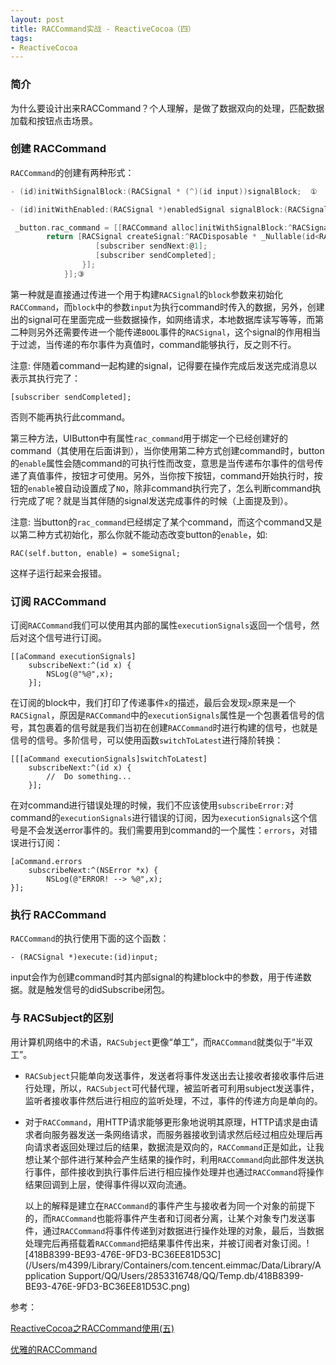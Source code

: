 ```yaml
---
layout: post
title: RACCommand实战 - ReactiveCocoa（四）
tags: 
- ReactiveCocoa
---
```


### 简介

为什么要设计出来RACCommand？个人理解，是做了数据双向的处理，匹配数据加载和按钮点击场景。

### 创建 RACCommand

`RACCommand`的创建有两种形式：

```objective-c
- (id)initWithSignalBlock:(RACSignal * (^)(id input))signalBlock;  ①
```

```objective-c
- (id)initWithEnabled:(RACSignal *)enabledSignal signalBlock:(RACSignal * (^)(id input))signalBlock;  ②
```

```objective-c
 _button.rac_command = [[RACCommand alloc]initWithSignalBlock:^RACSignal * _Nonnull(id  _Nullable input) {
        return [RACSignal createSignal:^RACDisposable * _Nullable(id<RACSubscriber>  _Nonnull subscriber) {
                   [subscriber sendNext:@1];
                   [subscriber sendCompleted]; 
                }];
            }];③

```



第一种就是直接通过传进一个用于构建`RACSignal`的`block`参数来初始化`RACCommand`，而`block`中的参数`input`为执行command时传入的数据，另外，创建出的signal可在里面完成一些数据操作，如网络请求，本地数据库读写等等，而第二种则另外还需要传进一个能传递`BOOL`事件的`RACSignal`，这个signal的作用相当于过滤，当传递的布尔事件为真值时，command能够执行，反之则不行。

注意: 伴随着command一起构建的signal，记得要在操作完成后发送完成消息以表示其执行完了：

```
[subscriber sendCompleted];

```

否则不能再执行此command。

第三种方法，UIButton中有属性`rac_command`用于绑定一个已经创建好的command（其使用在后面讲到），当你使用第二种方式创建command时，button的`enable`属性会随command的可执行性而改变，意思是当传递布尔事件的信号传递了真值事件，按钮才可使用。另外，当你按下按钮，command开始执行时，按钮的`enable`被自动设置成了`NO`，除非command执行完了，怎么判断command执行完成了呢？就是当其伴随的signal发送完成事件的时候（上面提及到）。

注意: 当button的`rac_command`已经绑定了某个command，而这个command又是以第二种方式初始化，那么你就不能动态改变button的`enable`，如:

```
RAC(self.button, enable) = someSignal;

```

这样子运行起来会报错。



### 订阅 RACCommand

订阅`RACCommand`我们可以使用其内部的属性`executionSignals`返回一个信号，然后对这个信号进行订阅。

```
[[aCommand executionSignals]
    subscribeNext:^(id x) {
    	NSLog(@"%@",x);
    }];

```

在订阅的block中，我们打印了传递事件`x`的描述，最后会发现`x`原来是一个`RACSignal`，原因是`RACCommand`中的`executionSignals`属性是一个包裹着信号的信号，其包裹着的信号就是我们当初在创建`RACCommand`时进行构建的信号，也就是信号的信号。多阶信号，可以使用函数`switchToLatest`进行降阶转换：

```
[[[aCommand executionSignals]switchToLatest]
    subscribeNext:^(id x) {
        //  Do something...
    }];

```



在对command进行错误处理的时候，我们不应该使用`subscribeError:`对command的`executionSignals`进行错误的订阅，因为`executionSignals`这个信号是不会发送error事件的。我们需要用到command的一个属性：`errors`，对错误进行订阅：

```
[aCommand.errors
	subscribeNext:^(NSError *x) {
		NSLog(@"ERROR! --> %@",x);
}];

```

### 执行 RACCommand

`RACCommand`的执行使用下面的这个函数：

```
- (RACSignal *)execute:(id)input;
```

input会作为创建command时其内部signal的构建block中的参数，用于传递数据。就是触发信号的didSubscribe闭包。

### 与 RACSubject的区别

用计算机网络中的术语，`RACSubject`更像“单工”，而`RACCommand`就类似于“半双工”。

- `RACSubject`只能单向发送事件，发送者将事件发送出去让接收者接收事件后进行处理，所以，`RACSubject`可代替代理，被监听者可利用subject发送事件，监听者接收事件然后进行相应的监听处理，不过，事件的传递方向是单向的。

- 对于`RACCommand`，用HTTP请求能够更形象地说明其原理，HTTP请求是由请求者向服务器发送一条网络请求，而服务器接收到请求然后经过相应处理后再向请求者返回处理过后的结果，数据流是双向的，`RACCommand`正是如此，让我想让某个部件进行某种会产生结果的操作时，利用`RACCommand`向此部件发送执行事件，部件接收到执行事件后进行相应操作处理并也通过`RACCommand`将操作结果回调到上层，使得事件得以双向流通。

  以上的解释是建立在`RACCommand`的事件产生与接收者为同一个对象的前提下的，而`RACCommand`也能将事件产生者和订阅者分离，让某个对象专门发送事件，通过`RACCommand`将事件传递到对数据进行操作处理的对象，最后，当数据处理完后再搭载着`RACCommand`把结果事件传出来，并被订阅者对象订阅。![418B8399-BE93-476E-9FD3-BC36EE81D53C](/Users/m4399/Library/Containers/com.tencent.eimmac/Data/Library/Application Support/QQ/Users/2853316748/QQ/Temp.db/418B8399-BE93-476E-9FD3-BC36EE81D53C.png)

参考：

[ReactiveCocoa之RACCommand使用(五)](http://blog.csdn.net/majiakun1/article/details/52937770)

[优雅的RACCommand](http://draveness.me/raccommand/)
